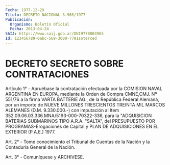 ```yaml
---
Fecha: 1977-12-29
Título: DECRETO NACIONAL 3.965/1977
Publicación:
  Organismo: Boletín Oficial
  Fecha: 2013-04-24
SAIJ: https://www.saij.gob.ar/DN19770003965
Id: 123456789-0abc-569-3000-7791soterced
---
```

# DECRETO SECRETO SOBRE CONTRATACIONES

<a id="1"></a>
Artículo 1° - Apruébase la contratación efectuada por la COMISION NAVAL ARGENTINA EN EUROPA, mediante la Orden de Compra CMNE,CMJ. Nº 551/76 a la firma VARTA BATTERIE AG., de la República Federal Alemana, por un importe de NUEVE MILLONES TRESCIENTOS TREINTA MIL MARCOS ALEMANES (D.M. 9.330.000.-) con imputación al Item 352.09.06.03.336.MNA/5193-000-70322-336, para la "ADQUISICION BATERIAS SUBMARINOS TIPO A.R.A. "SALTA", del PRESUPUESTO POR PROGRAMAS-Erogaciones de Capital y PLAN DE ADQUISICIONES EN EL EXTERIOR (P.A.E.) 1977.

<a id="2"></a>
Art. 2° - Tome conocimiento el Tribunal de Cuentas de la Nación y la Contaduría General de la Nación.

<a id="3"></a>
Art. 3° - Comuníquese y ARCHIVESE.
